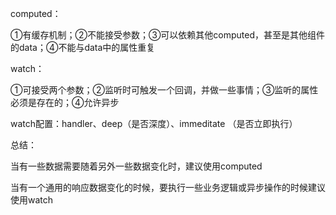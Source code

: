 computed：

①有缓存机制；②不能接受参数；③可以依赖其他computed，甚至是其他组件的data；④不能与data中的属性重复

watch：

①可接受两个参数；②监听时可触发一个回调，并做一些事情；③监听的属性必须是存在的；④允许异步

watch配置：handler、deep（是否深度）、immeditate （是否立即执行）

总结：

当有一些数据需要随着另外一些数据变化时，建议使用computed

当有一个通用的响应数据变化的时候，要执行一些业务逻辑或异步操作的时候建议使用watch
